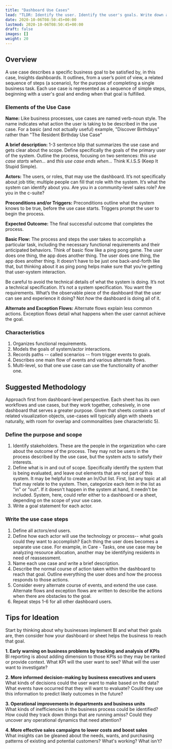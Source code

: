 ```yaml
---
title: "Dashboard Use Cases"
lead: "TLDR: Identify the user. Identify the user's goals. Write down actions for that goal."
date: 2020-10-06T08:50:45+00:00
lastmod: 2020-10-06T08:50:45+00:00
draft: false
images: []
weight: 20
---
```



## Overview
A use case describes a specific business goal to be satisfied by, in this case, Insights dashboards. It outlines, from a user’s point of view, a related sequence of steps (a
scenario), for the purpose of completing a single business task. Each use case is represented as a sequence of simple steps, beginning with a user's goal and ending when that goal is fulfilled.  

### Elements of the Use Case
**Name:** Like business processes, use cases are named verb-noun style. The name indicates what action the user is taking to be described in the use case. For a basic (and not actually useful) example, "Discover Birthdays" rather than "The Resident Birthday Use Case"  

**A brief description:** 1-3 sentence blip that summarizes the use case and gets clear about the scope. Define specifically the goals of the primary user of the system. Outline the process, focusing on two sentences: *this use case starts when...* and *this use case ends when...* Think K.I.S.S (Keep It Stupid Simple).

**Actors:** The users, or roles, that may use the dashboard. It’s not specifically about job title; multiple people can fill that role with the system. It’s what the system can identify about you. Are you in a community-level sales role? Are you in the c-suite?  

**Preconditions and/or Triggers:** Preconditions outline what the system knows to be true, before the use case starts. Triggers prompt the user to begin the process.

**Expected Outcome:** The final successful outcome that completes the process.  

**Basic Flow:** The process and steps the user takes to accomplish a particular task, including the necessary functional requirements and their anticipated behaviors. Think of basic flow like a ping pong game. The user does one thing, the app does another thing. The user does one thing, the app does another thing. It doesn’t have to be just one back-and-forth like that, but thinking about it as ping pong helps make sure that you’re getting that user-system interaction.  

Be careful to avoid the technical details of what the system is doing. It’s not a technical specification. It’s not a system specification. You want the requirements. What’s the observable piece of the dashboard that the user can see and experience it doing? Not *how* the dashboard is doing all of it.  

**Alternate and Exception Flows:** Alternate flows explain less common actions. Exception flows detail what happens when the user cannot achieve the goal.



### Characteristics 
1. Organizes functional requirements.
2. Models the goals of system/actor interactions.
3. Records paths -- called scenarios -- from trigger events to goals.
4. Describes one main flow of events and various alternate flows.
5. Multi-level, so that one use case can use the functionality of another one.  

## Suggested Methodology
Approach first from dashboard-level perspective. Each sheet has its own workflows and use cases, but they work together, cohesively, in one dashboard that serves a greater purpose. Given that sheets contain a set of related visualization objects, use-cases will typically align with sheets naturally, with room for overlap and commonalities (see characteristic 5).
### Define the purpose and scope
1. Identify stakeholders. These are the people in the organization who care about the outcome of the process. They may not be users in the process described by the use case, but the system acts to satisfy their interests.
2. Define what is in and out of scope. Specifically identify the system that is being evaluated, and leave out elements that are not part of this system. It may be helpful to create an In/Out list. First, list any topic at all that may relate to the system. Then, categorize each item in the list as "in" or "out". If it doesn't happen in the system at hand, it needn't be included. System, here, could refer either to a dashboard or a sheet, depending on the scope of your use case. 
3. Write a goal statement for each actor.
### Write the use case steps
1. Define all actors/end users.
2. Define how each actor will use the technology or process-- what goals could they want to accomplish? Each thing the user does becomes a separate use case. For example, in Care - Tasks, one use case may be analyzing resource allocation, another may be identifying residents in need of reassessment. 
3. Name each use case and write a brief description.
4. Describe the normal course of action taken within the dashboard to reach that goal. Outline everything the user does and how the process responds to those actions.
5. Consider every alternate course of events, and extend the use case. Alternate flows and exception flows are written to describe the actions when there are obstacles to the goal.
6. Repeat steps 1-6 for all other dashboard users.

## Tips for Ideation
Start by thinking about why businesses implement BI and what their goals are, then consider how your dashboard or sheet helps the business to reach that goal.

**1. Early warning on business problems by tracking and analysis of KPIs**  
BI reporting is about adding dimension to those KPIs so they may be ranked or provide context. What KPI will the user want to see? What will the user want to investigate? 

**2. More informed decision-making by business executives and users**  
What kinds of decisions could the user want to make based on the data? What events have occurred that they will want to evaluate? Could they use this information to predict likely outcomes in the future?  

**3. Operational improvements in departments and business units**  
What kinds of inefficiencies in the business process could be identified? How could they track down things that are running amiss? Could they uncover any operational dynamics that need attention?  

**4. More effective sales campaigns to lower costs and boost sales**  
What insights can be gleaned about the needs, wants, and purchasing patterns of existing and potential customers? What's working? What isn't?  

